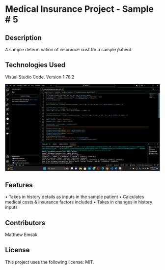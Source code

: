 # <strong> Medical Insurance Project - Sample # 5 </strong> #

## <strong> Description </strong> ##
A sample determination of insurance cost for a sample patient.

## <strong> Technologies Used </strong> ##
Visual Studio Code. Version 1.78.2

![]()<img width="723" alt="image" src="https://github.com/matthew813709/Gitimages/blob/1f6f4b1f31a5f64e1dd6c547209d71f16774b810/Screenshot%202023-07-05%20000956.png">

## <strong> Features </strong> ##
• Takes in history details as inputs in the sample patient
• Calculates medical costs & insurance factors included
• Takes in changes in history inputs


## <strong> Contributors </strong> ##
Matthew Emsak

## <strong> License </strong> ##
This project uses the following license: MiT.
